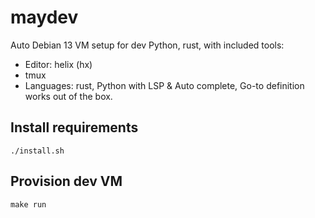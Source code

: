 # maydev
Auto Debian 13 VM setup for dev Python, rust, with included tools:

- Editor: helix (hx)
- tmux
- Languages: rust, Python with LSP & Auto complete, Go-to definition works out of the box.

## Install requirements

```
./install.sh
```

## Provision dev VM

```
make run
```
